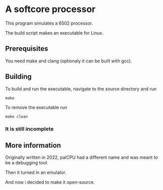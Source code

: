 # A softcore processor

This program simulates a 6502 processor.

The build script makes an executable for Linux.

## Prerequisites

You need make and clang (optionaly it can be built with gcc).

## Building

To build and run the executable, navigate to the source directory and run
```
make
```

To remove the executable run
```
make clean
```

### It is still incomplete


## More information

Originally written in 2022, palCPU had a different name and was meant to be a debugging tool.

Then it turned in an emulator.

And now i decided to make it open-source.
